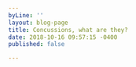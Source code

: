 ```yaml
---
byLine: ''
layout: blog-page
title: Concussions, what are they?
date: 2018-10-16 09:57:15 -0400
published: false

---
```

